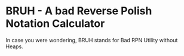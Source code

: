 # BRUH - A bad Reverse Polish Notation Calculator
In case you were wondering, BRUH stands for Bad RPN Utility without Heaps.